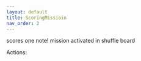 ```yaml
---
layout: default
title: ScoringMissioin
nav_order: 2
---
```


scores one note!
mission activated in shuffle board

Actions:
